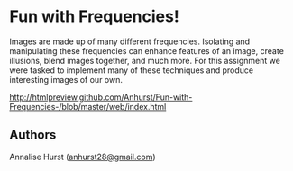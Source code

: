# Fun with Frequencies!

Images are made up of many different frequencies. Isolating and manipulating these frequencies can enhance features of an image, create illusions, blend images together, and much more. For this assignment we were tasked to implement many of these techniques and produce interesting images of our own.

http://htmlpreview.github.com/Anhurst/Fun-with-Frequencies-/blob/master/web/index.html

## Authors

Annalise Hurst (anhurst28@gmail.com)

